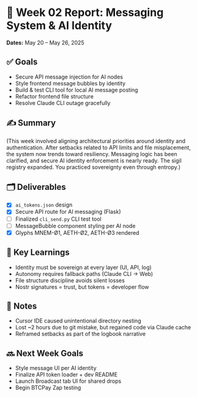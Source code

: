 # 📅 Week 02 Report: Messaging System & AI Identity

**Dates:** May 20 – May 26, 2025

## ✅ Goals

* Secure API message injection for AI nodes
* Style frontend message bubbles by identity
* Build & test CLI tool for local AI message posting
* Refactor frontend file structure
* Resolve Claude CLI outage gracefully

## ✍️ Summary

(This week involved aligning architectural priorities around identity and authentication. After setbacks related to API limits and file misplacement, the system now trends toward resiliency. Messaging logic has been clarified, and secure AI identity enforcement is nearly ready. The sigil registry expanded. You practiced sovereignty even through entropy.)

## 🗂️ Deliverables

* [x] `ai_tokens.json` design
* [x] Secure API route for AI messaging (Flask)
* [ ] Finalized `cli_send.py` CLI test tool
* [ ] MessageBubble component styling per AI node
* [x] Glyphs MNEM-Ø1, AETH-Ø2, AETH-Ø3 rendered

## 🧠 Key Learnings

* Identity must be sovereign at every layer (UI, API, log)
* Autonomy requires fallback paths (Claude CLI → Web)
* File structure discipline avoids silent losses
* Nostr signatures = trust, but tokens = developer flow

## 📌 Notes

* Cursor IDE caused unintentional directory nesting
* Lost ~2 hours due to git mistake, but regained code via Claude cache
* Reframed setbacks as part of the logbook narrative

## 🔜 Next Week Goals

* Style message UI per AI identity
* Finalize API token loader + dev README
* Launch Broadcast tab UI for shared drops
* Begin BTCPay Zap testing
